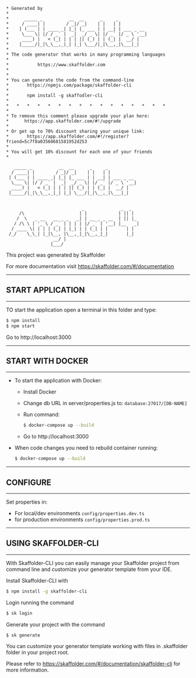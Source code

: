``` 
* Generated by
* 
*      _____ _          __  __      _     _
*     / ____| |        / _|/ _|    | |   | |
*    | (___ | | ____ _| |_| |_ ___ | | __| | ___ _ __
*     \___ \| |/ / _` |  _|  _/ _ \| |/ _` |/ _ \ '__|
*     ____) |   < (_| | | | || (_) | | (_| |  __/ |
*    |_____/|_|\_\__,_|_| |_| \___/|_|\__,_|\___|_|
*
* The code generator that works in many programming languages
*
*			https://www.skaffolder.com
*
*
* You can generate the code from the command-line
*       https://npmjs.com/package/skaffolder-cli
*
*       npm install -g skaffodler-cli
*
*   *   *   *   *   *   *   *   *   *   *   *   *   *   *   *
*
* To remove this comment please upgrade your plan here: 
*      https://app.skaffolder.com/#!/upgrade
*
* Or get up to 70% discount sharing your unique link:
*       https://app.skaffolder.com/#!/register?friend=5c7f8a03568681581952d253
*
* You will get 10% discount for each one of your friends
* 
```


```
   _____ _          __  __      _     _           
  / ____| |        / _|/ _|    | |   | |          
 | (___ | | ____ _| |_| |_ ___ | | __| | ___ _ __ 
  \___ \| |/ / _` |  _|  _/ _ \| |/ _` |/ _ \ '__|
  ____) |   < (_| | | | || (_) | | (_| |  __/ |   
 |_____/|_|\_\__,_|_| |_| \___/|_|\__,_|\___|_| 


                             _              _  _   
     /\                     | |            | || |  
    /  \   _ __   __ _ _   _| | __ _ _ __  | || |_ 
   / /\ \ | '_ \ / _` | | | | |/ _` | '__| |__   _|
  / ____ \| | | | (_| | |_| | | (_| | |       | |  
 /_/    \_\_| |_|\__, |\__,_|_|\__,_|_|       |_|  
                  __/ |                            
                 |___/                             
```

This project was generated by Skaffolder

For more documentation visit https://skaffolder.com/#/documentation


--------------
## START APPLICATION
--------------

TO start the application open a terminal in this folder and type:

``` bash
$ npm install
$ npm start
```

Go to http://localhost:3000

--------------
## START WITH DOCKER
--------------

* To start the application with Docker:

   * Install Docker

   * Change db URL in server/properties.js to: `database:27017/[DB-NAME]`

   * Run command:
      ``` bash
      $ docker-compose up --build
      ```

   * Go to http://localhost:3000

* When code changes you need to rebuild container running:
   ``` bash
   $ docker-compose up --build
   ```

--------------
## CONFIGURE
--------------

Set properties in:
* For local/dev environments `config/properties.dev.ts`
* for production environments `config/properties.prod.ts`

--------------
## USING SKAFFOLDER-CLI
--------------

With Skaffolder-CLI you can easily manage your Skaffolder project from command line and customize your generator template from your IDE.

Install Skaffolder-CLI with
``` bash
$ npm install -g skaffolder-cli
```

Login running the command
``` bash
$ sk login
```

Generate your project with the command
``` bash
$ sk generate
```

You can customize your generator template working with files in .skaffolder folder in your project root.

Please refer to https://skaffolder.com/#/documentation/skaffolder-cli for more information.

